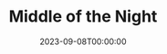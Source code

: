 ---
title: Middle of the Night
date: 2023-09-08T00:00:00
opening_date: 1963-01-10
closing_date: 1963-01-19
layout: productions
program:
Theatre: Theatre Jacksonville
Venue: Little Theatre
cast:
- The Girl: Judith Jett
- The Mother: Mollie Tierney
- The Kid Sister: Cathy Perry
- The Manufacturer: Joseph Hyde
- The Sister: Jane Johnson
- The Widow: Doris Thornhill
- The Daughter: Lois Stewart
- The Neighbor: Verda Pryor
- The Friend: Linda Johnson
- The Husband: Marshall Grauer
- The Son-in Law: Bernard Shainbrown
crew:
- Director: George Ballis
- Set Designer: Ben Jones
- Technical Director: Pete House
- Lighting Designer: Chase Ambler
- Sound: Ron Johnson
- Stage Manager: Art Logan
- Lighting: Peggy Miller
- Properties:
  - Galdys Dale
  - Anne Brown
  - Jean Charles
  - Helen Cochran
  - Margaret Mahler
  - Esther Barnes
  - Mary Thornhill
  - Eula Walker
- Make-Up:
  - Marion Conner
  - Doris Hindin
  - Verda Pryor
  - Ellen Black
- Construction and Painting:
  - Eula Walters
  - A. Ira Fink
  - Danny Henson
  - Ellen Black
  - Gladys Dale
  - Robin Grossberg
  - Margaret Mahler
  - Mary Alyce Wood
  - Peggy Miller
  - Pete House
  - Joanne House
---